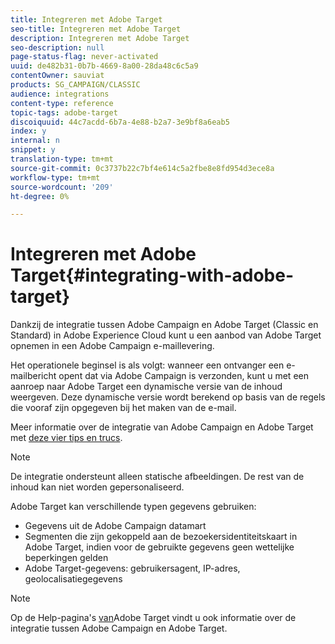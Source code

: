 ```yaml
---
title: Integreren met Adobe Target
seo-title: Integreren met Adobe Target
description: Integreren met Adobe Target
seo-description: null
page-status-flag: never-activated
uuid: de482b31-0b7b-4669-8a00-28da48c6c5a9
contentOwner: sauviat
products: SG_CAMPAIGN/CLASSIC
audience: integrations
content-type: reference
topic-tags: adobe-target
discoiquuid: 44c7acdd-6b7a-4e88-b2a7-3e9bf8a6eab5
index: y
internal: n
snippet: y
translation-type: tm+mt
source-git-commit: 0c3737b22c7bf4e614c5a2fbe8e8fd954d3ece8a
workflow-type: tm+mt
source-wordcount: '209'
ht-degree: 0%

---
```



# Integreren met Adobe Target{#integrating-with-adobe-target}

Dankzij de integratie tussen Adobe Campaign en Adobe Target (Classic en Standard) in Adobe Experience Cloud kunt u een aanbod van Adobe Target opnemen in een Adobe Campaign e-maillevering.

Het operationele beginsel is als volgt: wanneer een ontvanger een e-mailbericht opent dat via Adobe Campaign is verzonden, kunt u met een aanroep naar Adobe Target een dynamische versie van de inhoud weergeven. Deze dynamische versie wordt berekend op basis van de regels die vooraf zijn opgegeven bij het maken van de e-mail.

Meer informatie over de integratie van Adobe Campaign en Adobe Target met [deze vier tips en trucs](https://www.adobe.com/content/dam/www/us/en/marketing/campaign/pdfs/Adobe_Campaign_for_Target_Tips_and_Tricks.pdf).
>[!NOTE]
>
>De integratie ondersteunt alleen statische afbeeldingen. De rest van de inhoud kan niet worden gepersonaliseerd.

Adobe Target kan verschillende typen gegevens gebruiken:

* Gegevens uit de Adobe Campaign datamart
* Segmenten die zijn gekoppeld aan de bezoekersidentiteitskaart in Adobe Target, indien voor de gebruikte gegevens geen wettelijke beperkingen gelden
* Adobe Target-gegevens: gebruikersagent, IP-adres, geolocalisatiegegevens

>[!NOTE]
>
>Op de Help-pagina&#39;s [van](https://docs.adobe.com/content/help/en/target/using/integrate/campaign-and-target.html)Adobe Target vindt u ook informatie over de integratie tussen Adobe Campaign en Adobe Target.

